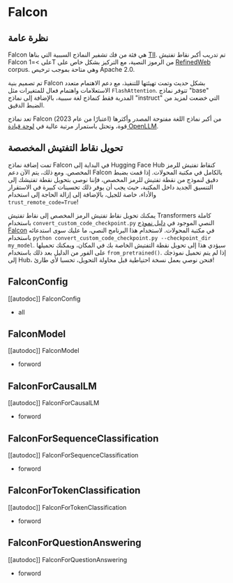# Falcon

## نظرة عامة

Falcon هي فئة من فك تشفير النماذج السببية التي بناها [TII](https://www.tii.ae/). تم تدريب أكبر نقاط تفتيش Falcon على >=1T من الرموز النصية، مع التركيز بشكل خاص على [RefinedWeb](https://arxiv.org/abs/2306.01116) corpus. وهي متاحة بموجب ترخيص Apache 2.0.

تم تصميم بنية Falcon بشكل حديث وتمت تهيئتها للتنفيذ، مع دعم الاهتمام متعدد الاستعلامات واهتمام فعال للمتغيرات مثل `FlashAttention`. تتوفر نماذج "base" المدربة فقط كنماذج لغة سببية، بالإضافة إلى نماذج "instruct" التي خضعت لمزيد من الضبط الدقيق.

تعد نماذج Falcon (اعتبارًا من عام 2023) من أكبر نماذج اللغة مفتوحة المصدر وأكثرها قوة، وتحتل باستمرار مرتبة عالية في [لوحة قيادة OpenLLM](https://huggingface.co/spaces/HuggingFaceH4/open_llm_leaderboard).

## تحويل نقاط التفتيش المخصصة

<Tip>

تمت إضافة نماذج Falcon في البداية إلى Hugging Face Hub كنقاط تفتيش للرمز المخصص. ومع ذلك، يتم الآن دعم Falcon بالكامل في مكتبة المحولات. إذا قمت بضبط دقيق لنموذج من نقطة تفتيش للرمز المخصص، فإننا نوصي بتحويل نقطة تفتيشك إلى التنسيق الجديد داخل المكتبة، حيث يجب أن يوفر ذلك تحسينات كبيرة في الاستقرار والأداء، خاصة للجيل، بالإضافة إلى إزالة الحاجة إلى استخدام `trust_remote_code=True`!

</Tip>

يمكنك تحويل نقاط تفتيش الرمز المخصص إلى نقاط تفتيش Transformers كاملة باستخدام `convert_custom_code_checkpoint.py` النصي الموجود في [دليل نموذج Falcon](https://github.com/huggingface/transformers/tree/main/src/transformers/models/falcon) في مكتبة المحولات. لاستخدام هذا البرنامج النصي، ما عليك سوى استدعائه باستخدام `python convert_custom_code_checkpoint.py --checkpoint_dir my_model`. سيؤدي هذا إلى تحويل نقطة التفتيش الخاصة بك في المكان، ويمكنك تحميلها على الفور من الدليل بعد ذلك باستخدام `from_pretrained()`. إذا لم يتم تحميل نموذجك إلى Hub، فنحن نوصي بعمل نسخة احتياطية قبل محاولة التحويل، تحسبا لأي طارئ!

## FalconConfig

[[autodoc]] FalconConfig

- all

## FalconModel

[[autodoc]] FalconModel

- forword

## FalconForCausalLM

[[autodoc]] FalconForCausalLM

- forword

## FalconForSequenceClassification

[[autodoc]] FalconForSequenceClassification

- forword

## FalconForTokenClassification

[[autodoc]] FalconForTokenClassification

- forword

## FalconForQuestionAnswering

[[autodoc]] FalconForQuestionAnswering

- forword